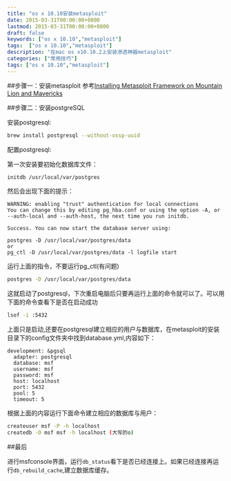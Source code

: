 ```yaml
---
title: "os x 10.10安装metasploit"
date: 2015-03-31T00:00:00+0800
lastmod: 2015-03-31T00:00:00+0800
draft: false
keywords: ["os x 10.10","metasploit"]
tags:  ["os x 10.10","metasploit"]
description: "在mac os x10.10.2上安装渗透神器metasploit"
categories: ["常用技巧"]
tags: ["os x 10.10","metasploit"]
---
```


##步骤一：安装metasploit
参考[Installing Metasploit Framework on Mountain Lion and Mavericks](http://www.darkoperator.com/installing-metasploit-framewor/)

##步骤二：安装postgreSQL

安装postgresql:

```bash
brew install postgresql --without-ossp-uuid
```
配置postgresql:

第一次安装要初始化数据库文件：

```bash
initdb /usr/local/var/postgres
```

然后会出现下面的提示：

```
WARNING: enabling "trust" authentication for local connections
You can change this by editing pg_hba.conf or using the option -A, or
--auth-local and --auth-host, the next time you run initdb.

Success. You can now start the database server using:

postgres -D /usr/local/var/postgres/data
or
pg_ctl -D /usr/local/var/postgres/data -l logfile start
```

运行上面的指令，不要运行pg_ctl(有问题)

```bash
postgres -D /usr/local/var/postgres/data
```

这就启动了postgresql，下次重启电脑后只要再运行上面的命令就可以了。可以用下面的命令查看下是否在启动成功

```bash
lsof -i :5432
```

上面只是启动,还要在postgresql建立相应的用户与数据库，在metasploit的安装目录下的config文件夹中找到database.yml,内容如下：

```
development: &pgsql
  adapter: postgresql
  database: msf 
  username: msf 
  password: msf
  host: localhost
  port: 5432
  pool: 5
  timeout: 5
```

根据上面的内容运行下面命令建立相应的数据库与用户：

```bash
createuser msf -P -h localhost
createdb -O msf msf -h localhost (大写的o)
```

##最后

进行msfconsole界面，运行`db_status`看下是否已经连接上。如果已经连接再运行`db_rebuild_cache`,建立数据库缓存。


